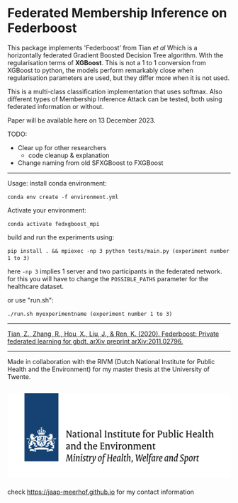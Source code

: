 # Federated Membership Inference on Federboost
This package implements 'Federboost' from Tian *et al* 
Which is a horizontally federated Gradient Boosted Decision Tree algorithm. With the regularisation terms of **XGBoost**. This is not a 1 to 1 conversion from XGBoost to python, the models perform remarkably close when regularisation parameters are used, but they differ more when it is not used. 

This is a multi-class classification implementation that uses softmax. Also different types of Membership Inference Attack can be tested, both using federated information or without.

Paper will be available here on 13 December 2023.

TODO: 

- Clear up for other researchers
   * code cleanup & explanation
- Change naming from old SFXGBoost to FXGBoost

---
Usage:
install conda environment:
```
conda env create -f environment.yml
```
Activate your environment:
```
conda activate fedxgboost_mpi
```

build and run the experiments using:
```
pip install . && mpiexec -np 3 python tests/main.py (experiment number 1 to 3)
```
here ```-np 3``` implies 1 server and two participants in the federated network.
for this you will have to change the ```POSSIBLE_PATHS``` parameter for the healthcare dataset.

or use "run.sh":
```
./run.sh myexperimentname (experiment number 1 to 3)
```
---

[Tian, Z., Zhang, R., Hou, X., Liu, J., & Ren, K. (2020). Federboost: Private federated learning for gbdt. arXiv preprint arXiv:2011.02796.](https://arxiv.org/abs/2011.02796)

---


Made in collaboration with the RIVM (Dutch National Institute for Public Health and the Environment) for my master thesis at the University of Twente. 

![Made in collaboration with the RIVM (Dutch National Institute for Public Health and the Environment)](https://github.com/Jaap-Meerhof/Federated_XGBoost_Python/blob/main/assets/RIVM_logo_big.png)
---

check https://jaap-meerhof.github.io for my contact information
